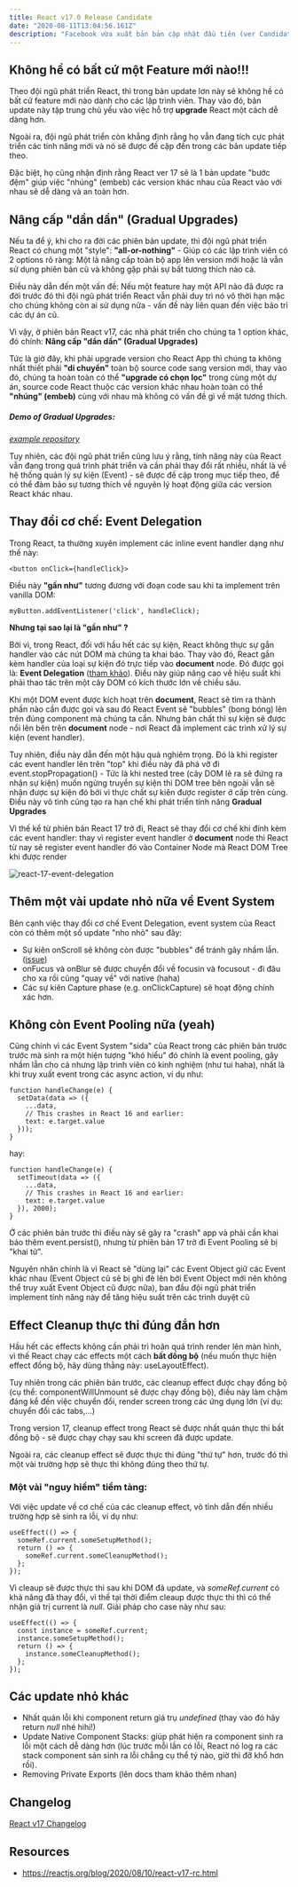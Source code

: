 ```yaml
---
title: React v17.0 Release Candidate
date: "2020-08-11T13:04:56.161Z"
description: "Facebook vừa xuất bản bản cập nhật đầu tiên (ver Candidate) cho React.js 17.0. Đã hơn 2 năm kể từ bản update lớn trước đó (v16.0). Trong bài viết này, tôi sẽ mô tả khái quát những thay đổi trong bản cập nhật lớn này của React.js"
---
```


## Không hề có bất cứ một Feature mới nào!!!

Theo đội ngũ phát triển React, thì trong bản update lơn này sẽ không hề có bất cứ feature mới nào dành cho các lập trình viên. Thay vào đó, bản update này tập trung chủ yếu vào việc hỗ trợ **upgrade** React một cách dễ dàng hơn.

Ngoài ra, đội ngũ phát triển còn khẳng định rằng họ vẫn đang tích cực phát triển các tính năng mới và nó sẽ được đề cập đến trong các bản update tiếp theo.

Đặc biệt, họ cũng nhận định rằng React ver 17 sẽ là 1 bản update "bước đệm" giúp việc "nhúng" (embeb) các version khác nhau của React vào với nhau sẽ dễ dàng và an toàn hơn.

## Nâng cấp "dần dần" (Gradual Upgrades)

Nếu ta để ý, khi cho ra đời các phiên bản update, thì đội ngũ phát triển React có chung một "style": **"all-or-nothing"** - Giúp có các lập trình viên có 2 options rõ ràng: Một là nâng cấp toàn bộ app lên version mới hoặc là vẫn sử dụng phiên bản cũ và không gặp phải sự bất tương thích nào cả.

Điều này dẫn đến một vấn đề: Nếu một feature hay một API nào đã được ra đời trước đó thì đội ngũ phát triển React vẫn phải duy trì nó vô thời hạn mặc cho chúng không còn ai sử dụng nữa - vấn đề này liên quan đến việc bảo trì các dự án cũ.

Vì vậy, ở phiên bản React v17, các nhà phát triển cho chúng ta 1 option khác, đó chính: **Nâng cấp "dần dần" (Gradual Upgrades)**

Tức là giờ đây, khi phải upgrade version cho React App thì chúng ta không nhất thiết phải **"di chuyển"** toàn bộ source code sang version mới, thay vào đó, chúng ta hoàn toàn có thể **"upgrade có chọn lọc"** trong cùng một dự án, source code React thuộc các version khác nhau hoàn toàn có thể **"nhúng" (embeb)** cùng với nhau mà không có vấn đề gì về mặt tương thích.

##### Demo of Gradual Upgrades: 
*[example repository](https://github.com/reactjs/react-gradual-upgrade-demo/)*

Tuy nhiên, các đội ngũ phát triển cũng lưu ý rằng, tính năng này của React vẫn đang trong quá trình phát triển và cần phải thay đổi rất nhiều, nhất là về hệ thống quản lý sự kiện (Event) - sẽ được đề cập trong mục tiếp theo, để có thể đảm bảo sự tương thích về nguyên lý hoạt động giữa các version React khác nhau.


## Thay đổi cơ chế: Event Delegation

Trong React, ta thường xuyên implement các inline event handler dạng như thế này:

```
<button onClick={handleClick}>

```

Điều này **"gần như"** tương đương với đoạn code sau khi ta implement trên vanilla DOM:

```
myButton.addEventListener('click', handleClick);

```

**Nhưng tại sao lại là "gần như" ?**

Bởi vì, trong React, đối với hầu hết các sự kiện, React không thực sự gắn handler vào các nút DOM mà chúng ta khai báo. Thay vào đó, React gắn kèm handler của loại sự kiện đó trực tiếp vào **document** node. Đó được gọi là: **Event Delegation** ([tham khảo](https://davidwalsh.name/event-delegate)). Điều này giúp nâng cao về hiệu suất khi phải thao tác trên một cây DOM có kích thước lớn về chiều sâu.

Khi một DOM event được kích hoạt trên **document**, React sẽ tìm ra thành phần nào cần được gọi và sau đó React Event sẽ "bubbles" (bong bóng) lên trên đúng component mà chúng ta cần. Nhưng bản chất thì sự kiện sẽ được nổi lên bên trên **document** node - nơi React đã implement các trình xử lý sự kiện (event handler).

Tuy nhiên, điều này dẫn đến một hậu quả nghiêm trọng. Đó là khi register các event handler lên trên "top" khi điều này đã phá vỡ đi event.stopPropagation() - Tức là khi nested tree (cây DOM lẽ ra sẽ đứng ra nhận sự kiện) muốn ngừng truyền sự kiện thì DOM tree bên ngoài vẫn sẽ nhận được sự kiện đó bởi vì thực chất sự kiên được register ở cấp trên cùng. Điều này vô tình cũng tạo ra hạn chế khi phát triển tính năng **Gradual Upgrades**

Vì thế kể từ phiên bản React 17 trở đi, React sẽ thay đổi cơ chế khi đính kèm các event handler: thay vì register event handler ở **document** node thì React từ nay sẽ register event handler đó vào Container Node mà React DOM Tree khi được render

![react-17-event-delegation](https://reactjs.org/static/bb4b10114882a50090b8ff61b3c4d0fd/31868/react_17_delegation.png)

## Thêm một vài update nhỏ nữa về Event System

Bên cạnh việc thay đổi cơ chế Event Delegation, event system của React còn có thêm một số update "nho nhỏ" sau đây:

- Sự kiên onScroll sẽ không còn được "bubbles" để tránh gây nhầm lẫn. ([issue](https://github.com/facebook/react/issues/15723))
- onFucus và onBlur sẽ được chuyển đổi về focusin và focusout - đi đâu cho xa rồi cũng "quay về" với native (haha)
- Các sự kiên Capture phase (e.g. onClickCapture) sẽ hoạt động chính xác hơn.

## Không còn Event Pooling nữa (yeah)

Cũng chính vì các Event System "sida" của React trong các phiên bản trước trước mà sinh ra một hiện tượng "khó hiểu" đó chính là event pooling, gây nhầm lẫn cho cả nhưng lập trình viên có kinh nghiệm (như tui haha), nhất là khi truy xuất event trong các async action, ví dụ như:

```
function handleChange(e) {
  setData(data => ({
    ...data,
    // This crashes in React 16 and earlier:
    text: e.target.value
  }));
}
```

hay:

```
function handleChange(e) {
  setTimeout(data => ({
    ...data,
    // This crashes in React 16 and earlier:
    text: e.target.value
  }), 2000);
}
```

Ở các phiên bản trước thì điều này sẽ gây ra "crash" app và phải cần khai báo thêm event.persist(), nhưng từ phiên bản 17 trở đi Event Pooling sẽ bị "khai tử".

Nguyên nhân chính là vì React sẽ "dùng lại" các Event Object giữ các Event khác nhau (Event Object cũ sẽ bị ghi đè lên bởi Event Object mới nên không thể truy xuất Event Object cũ được nữa), ban đầu đội ngũ phát triển implement tính năng này để tăng hiệu suất trên các trình duyệt cũ

## Effect Cleanup thực thi đúng đắn hơn

Hầu hết các effects không cần phải trì hoãn quá trình render lên màn hình, vì thế React chạy các effects một cách **bất đồng bộ** (nếu muốn thực hiện effect đồng bộ, hãy dùng thằng này: useLayoutEffect).

Tuy nhiên trong các phiên bản trước, các cleanup effect được chạy đồng bộ (cụ thể: componentWillUnmount sẽ được chạy đồng bộ), điều này làm chậm đáng kể đến việc chuyển đổi, render screen trong các ứng dụng lớn (ví dụ: chuyển đổi các tabs,...)

Trong version 17, cleanup effect trong React sẽ được nhất quán thực thi bất đồng bộ - sẽ được chạy chạy sau khi screen đã được update.

Ngoài ra, các cleanup effect sẽ được thực thi đúng "thứ tự" hơn, trước đó thì một vài trường hợp sẽ thực thi không đúng theo thứ tự.

### Một vài "nguy hiểm" tiềm tàng:

Với việc update về cơ chế của các cleanup effect, vô tình dẫn đến nhiều trường hợp sẽ sinh ra lỗi, ví dụ như:

```
useEffect(() => {
  someRef.current.someSetupMethod();
  return () => {
    someRef.current.someCleanupMethod();
  };
});
```

Vì cleaup sẽ được thực thi sau khi DOM đã update, và *someRef.current* có khả năng đã thay đổi, vì thế tại thời điểm cleaup được thực thi thì có thể nhận giá trị current là *null*. Giải pháp cho case này như sau:

```
useEffect(() => {
  const instance = someRef.current;
  instance.someSetupMethod();
  return () => {
    instance.someCleanupMethod();
  };
});
```

## Các update nhỏ khác

- Nhất quán lỗi khi component return giá trụ *undefined* (thay vào đó hãy return *null* nhé hihi!)
- Update Native Component Stacks: giúp phát hiện ra component sinh ra lỗi một cách dễ dàng hơn (lúc trước mỗi lần có lỗi, React nó log ra các stack component sản sinh ra lỗi chẳng cụ thể tý nào, giờ thì đỡ khổ hơn rồi).
- Removing Private Exports (lên docs tham khảo thêm nhan)

## Changelog

[React v17 Changelog](https://reactjs.org/blog/2020/08/10/react-v17-rc.html#changelog)

## Resources

- https://reactjs.org/blog/2020/08/10/react-v17-rc.html